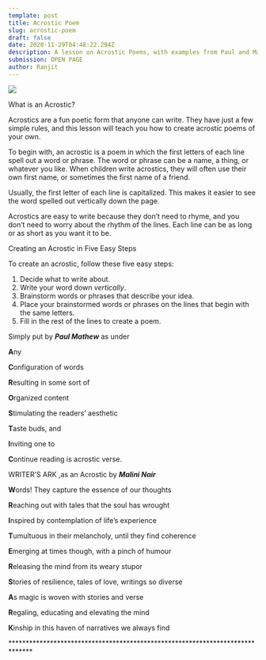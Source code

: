 ```yaml
---
template: post
title: Acrostic Poem
slug: acrostic-poem
draft: false
date: 2020-11-29T04:48:22.294Z
description: A lesson on Acrostic Poems, with examples from Paul and Malini
submission: OPEN PAGE
author: Ranjit
---
```

![](/media/acrostic.jpeg)

What is an Acrostic?

Acrostics are a fun poetic form that anyone can write. They have just a few simple rules, and this lesson will teach you how to create acrostic poems of your own.

To begin with, an acrostic is a poem in which the first letters of each line spell out a word or phrase. The word or phrase can be a name, a thing, or whatever you like. When children write acrostics, they will often use their own first name, or sometimes the first name of a friend.

Usually, the first letter of each line is capitalized. This makes it easier to see the word spelled out vertically down the page.

Acrostics are easy to write because they don’t need to rhyme, and you don’t need to worry about the rhythm of the lines. Each line can be as long or as short as you want it to be.

Creating an Acrostic in Five Easy Steps

To create an acrostic, follow these five easy steps:

1. Decide what to write about.
2. Write your word down *vertically*.
3. Brainstorm words or phrases that describe your idea.
4. Place your brainstormed words or phrases on the lines that begin with the same letters.
5. Fill in the rest of the lines to create a poem.

Simply put by ***Paul Mathew*** as under

**A**ny

**C**onfiguration of words

**R**esulting in some sort of

**O**rganized content

**S**timulating the readers’ aesthetic

**T**aste buds, and

**I**nviting one to

**C**ontinue reading is acrostic verse.

WRITER’S ARK ,as an Acrostic by ***Malini Nair***

**W**ords! They capture the essence of our thoughts

**R**eaching out with tales that the soul has wrought

**I**nspired by contemplation of life’s experience

**T**umultuous in their melancholy, until they find coherence

**E**merging at times though, with a pinch of humour

**R**eleasing the mind from its weary stupor

**S**tories of resilience, tales of love, writings so diverse

**A**s magic is woven with stories and verse

**R**egaling, educating and elevating the mind

**K**inship in this haven of narratives we always find

\*\*\*\*\*\*\*\*\*\*\*\*\*\*\*\*\*\*\*\*\*\*\*\*\*\*\*\*\*\*\*\*\*\*\*\*\*\*\*\*\*\*\*\*\*\*\*\*\*\*\*\*\*\*\*\*\*\*\*\*\*\*\*\*\*\*\*\*\*\*\*\*\*\*\*\*\*\*